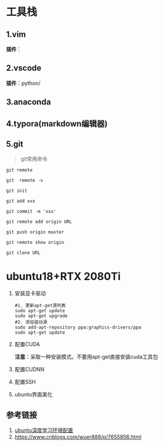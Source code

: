 # 工具栈

## 1.vim

   **插件**：

## 2.vscode

   **插件**：python/

## 3.anaconda

## 4.typora(markdown编辑器)

## 5.git
> git常用命令
```
git remote

git  remote -v

git init

git add xxx

git commit -m 'xxx'

git remote add origin URL

git push origin master 

git remote show origin

git clone URL
```

# ubuntu18+RTX 2080Ti

1. 安装显卡驱动

   ```shell
   #1. 更新apt-get源列表
   sudo apt-get update
   sudo apt-get upgrade
   #2. 添加驱动源
   sudo add-apt-repository ppa:graphics-drivers/ppa
   sudo apt-get update
   ```

2. 配置CUDA

   **注意**：采取一种安装模式。不要用apt-get直接安装cuda工具包

3. 配置CUDNN

4. 配置SSH

5. ubuntu界面美化

## 参考链接

1. [ubuntu深度学习环境配置](https://blog.csdn.net/sun___shy/article/details/87614110)
2. https://www.cnblogs.com/wuer888/p/7655856.html